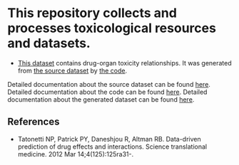 # This repository collects and processes toxicological resources and datasets. 

+ [This dataset](data/offsides/) contains drug-organ toxicity relationships. It was generated from [the source dataset](downloads/offsides/) by [the code](src/parse_offsides.R).

Detailed documentation about the source dataset can be found [here](downloads/README.md). Detailed documentation about the code can be found [here](src/README.md). Detailed documentation about the generated dataset can be found [here](data/README.md).

## References

+ Tatonetti NP, Patrick PY, Daneshjou R, Altman RB. Data-driven prediction of drug effects and interactions. Science translational medicine. 2012 Mar 14;4(125):125ra31-.
